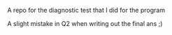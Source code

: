 A repo for the diagnostic test that I did for the program

A slight mistake in Q2 when writing out the final ans ;)
